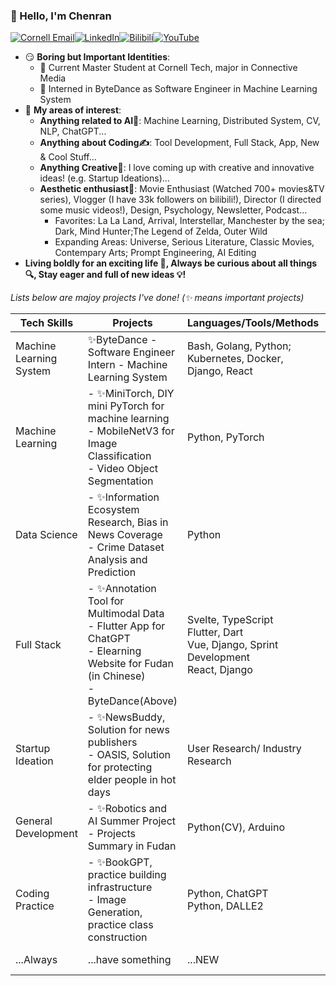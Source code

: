 ### 👋 Hello, I'm Chenran

[![Cornell Email](https://img.shields.io/badge/Email-cn257%40cornell.edu-red)](mailto:cn257@cornell.edu)[![LinkedIn](https://img.shields.io/badge/LinkedIn-Chenran%20Ning-blue?logo=linkedin)](http://www.linkedin.com/in/chenran-ning)[![Bilibili](https://img.shields.io/badge/Bilibili-11821775-red?logo=bilibili)](https://space.bilibili.com/11821775)[![YouTube](https://img.shields.io/badge/YouTube-Chenran%20Ning-red?logo=youtube)](https://www.youtube.com/channel/UCI12STQcqs5fsC2HxekUB4g)

- 😏 **Boring but Important Identities**: 
  - 🤖 Current Master Student at Cornell Tech, major in Connective Media
  - 🎃 Interned in ByteDance as Software Engineer in Machine Learning System
- 🔭 **My areas of interest**: 
  - **Anything related to AI🐣**: Machine Learning, Distributed System, CV, NLP, ChatGPT...
  - **Anything about Coding✍️**: Tool Development, Full Stack, App, New & Cool Stuff...
  - **Anything Creative🤯**: I love coming up with creative and innovative ideas! (e.g. Startup Ideations)...
  - **Aesthetic enthusiast🥳**: Movie Enthusiast (Watched 700+ movies&TV series), Vlogger (I have 33k followers on bilibili!), Director (I directed some music videos!), Design, Psychology, Newsletter, Podcast...
    - Favorites: La La Land, Arrival, Interstellar, Manchester by the sea; Dark, Mind Hunter;The Legend of Zelda, Outer Wild
    - Expanding Areas: Universe, Serious Literature, Classic Movies, Contempary Arts; Prompt Engineering, AI Editing
- **Living boldly for an exciting life 🎢, Always be curious about all things 🔍, Stay eager and full of new ideas 💡!** 

*Lists below are majoy projects I've done! (✨ means important projects)*

| Tech Skills             | Projects                                                     | Languages/Tools/Methods                                      | Link                                                         |
| ----------------------- | ------------------------------------------------------------ | ------------------------------------------------------------ | ------------------------------------------------------------ |
| Machine Learning System | ✨ByteDance - Software Engineer Intern - Machine Learning System | Bash, Golang, Python; Kubernetes, Docker, Django, React      | [CV](https://drive.google.com/file/d/1SUYOn6wm2ZjuvwcZZP_Ou62qpJIAVlxp/view?usp=sharing) |
| Machine Learning        | - ✨MiniTorch, DIY mini PyTorch for machine learning<br />- MobileNetV3 for Image Classification<br />- Video Object Segmentation | Python, PyTorch                                              | [GitHub](https://github.com/Cornell-Tech-ML/minitorch-chenran)<br />[Paper](https://ieeexplore.ieee.org/abstract/document/9389905)<br />[CV](https://drive.google.com/file/d/1RFAJK68th4SgblZqZ6aNLcRlSjOom1u7/view?usp=sharing) |
| Data Science            | - ✨Information Ecosystem Research, Bias in News Coverage<br />- Crime Dataset Analysis and Prediction | Python                                                       | [GitHub](https://github.com/jw782cn/Information-Ecosystem-Research-Bias-in-News-Coverage), [Article](https://medium.com/@ansorokina163/a-quantitative-analysis-of-the-bias-in-news-coverage-on-the-ukrainian-russian-war-ceffd5842f37) <br /> [GitHub](https://github.com/jw782cn/New-York-Crime-Analysis) |
| Full Stack              | - ✨Annotation Tool for Multimodal Data<br />- Flutter App for ChatGPT<br />- Elearning Website for Fudan (in Chinese)<br />- ByteDance(Above) | Svelte, TypeScript<br />Flutter, Dart<br />Vue, Django, Sprint Development<br />React, Django | [GitHub](https://github.com/imandel/annotate), [Web](https://annotate.surge.sh/)<br />[GitHub](https://github.com/jw782cn/flutter_chatgpt_app)<br /><br />[GitHub](https://github.com/jw782cn/Projects-in-Fudan/tree/main/%E5%A4%A7%E4%B8%89%E4%B8%8B/%E8%BD%AF%E4%BB%B6%E5%B7%A5%E7%A8%8B) |
| Startup Ideation        | - ✨NewsBuddy, Solution for news publishers<br />- OASIS, Solution for protecting elder people in hot days | User Research/ Industry Research                             | [Doc](https://drive.google.com/file/d/1JsPMolU5-Cmudxs7ksqyQUUb941qXyCV/view?usp=sharing) <br />[Slides](#slide=id.g1cf3cda6f81_6_74) |
| General Development     | - ✨Robotics and AI Summer Project<br />- Projects Summary in Fudan | Python(CV), Arduino                                          | [CV](https://drive.google.com/file/d/1RFAJK68th4SgblZqZ6aNLcRlSjOom1u7/view?usp=sharing)<br />[GitHub](https://github.com/jw782cn/Projects-in-Fudan) |
| Coding Practice         | - ✨BookGPT, practice building infrastructure<br />- Image Generation, practice class construction | Python, ChatGPT<br />Python, DALLE2                          | [GitHub](https://github.com/jw782cn/bookgpt-test)<br />[GitHub](https://github.com/jw782cn/Image-Generation-DALLE2) |
| ...Always               | ...have something                                            | ...NEW                                                       | ...to learn                                                  |



